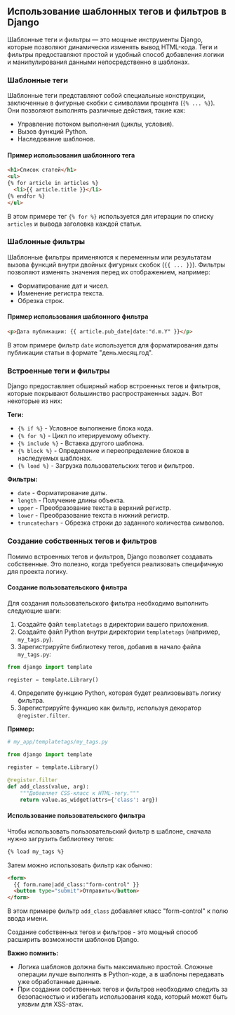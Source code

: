 <h2>Использование шаблонных тегов и фильтров в Django</h2>

Шаблонные теги и фильтры — это мощные инструменты Django, которые позволяют динамически изменять вывод HTML-кода. Теги и фильтры предоставляют простой и удобный способ добавления логики и манипулирования данными непосредственно в шаблонах.

<h3>Шаблонные теги</h3>

Шаблонные теги представляют собой специальные конструкции, заключенные в фигурные скобки с символами процента (`{% ... %}`). Они позволяют выполнять различные действия, такие как:

* Управление потоком выполнения (циклы, условия).
* Вызов функций Python.
* Наследование шаблонов.

<h4>Пример использования шаблонного тега</h4>

```html
<h1>Список статей</h1>
<ul>
{% for article in articles %}
  <li>{{ article.title }}</li>
{% endfor %}
</ul>
```

В этом примере тег `{% for %}` используется для итерации по списку `articles` и вывода заголовка каждой статьи.

<h3>Шаблонные фильтры</h3>

Шаблонные фильтры применяются к переменным или результатам вызова функций внутри двойных фигурных скобок (`{{ ... }}`). Фильтры позволяют изменять значения перед их отображением, например:

* Форматирование дат и чисел.
* Изменение регистра текста.
* Обрезка строк.

<h4>Пример использования шаблонного фильтра</h4>

```html
<p>Дата публикации: {{ article.pub_date|date:"d.m.Y" }}</p>
```

В этом примере фильтр `date` используется для форматирования даты публикации статьи в формате "день.месяц.год".

<h3>Встроенные теги и фильтры</h3>

Django предоставляет обширный набор встроенных тегов и фильтров, которые покрывают большинство распространенных задач. Вот некоторые из них:

**Теги:**

* `{% if %}` - Условное выполнение блока кода.
* `{% for %}` - Цикл по итерируемому объекту.
* `{% include %}` - Вставка другого шаблона.
* `{% block %}` - Определение и переопределение блоков в наследуемых шаблонах.
* `{% load %}` - Загрузка пользовательских тегов и фильтров.

**Фильтры:**

* `date` - Форматирование даты.
* `length` - Получение длины объекта.
* `upper` - Преобразование текста в верхний регистр.
* `lower` - Преобразование текста в нижний регистр.
* `truncatechars` - Обрезка строки до заданного количества символов.

<h3>Создание собственных тегов и фильтров</h3>

Помимо встроенных тегов и фильтров, Django позволяет создавать собственные. Это полезно, когда требуется реализовать специфичную для проекта логику.

<h4>Создание пользовательского фильтра</h4>

Для создания пользовательского фильтра необходимо выполнить следующие шаги:

1. Создайте файл `templatetags` в директории вашего приложения.
2. Создайте файл Python внутри директории `templatetags` (например, `my_tags.py`).
3. Зарегистрируйте библиотеку тегов, добавив в начало файла `my_tags.py`:
```python
from django import template

register = template.Library()
```
4. Определите функцию Python, которая будет реализовывать логику фильтра.
5. Зарегистрируйте функцию как фильтр, используя декоратор `@register.filter`.

**Пример:**

```python
# my_app/templatetags/my_tags.py

from django import template

register = template.Library()

@register.filter
def add_class(value, arg):
    """Добавляет CSS-класс к HTML-тегу."""
    return value.as_widget(attrs={'class': arg})
```

<h4>Использование пользовательского фильтра</h4>

Чтобы использовать пользовательский фильтр в шаблоне, сначала нужно загрузить библиотеку тегов:

```html
{% load my_tags %}
```

Затем можно использовать фильтр как обычно:

```html
<form>
  {{ form.name|add_class:"form-control" }}
  <button type="submit">Отправить</button>
</form>
```

В этом примере фильтр `add_class` добавляет класс "form-control" к полю ввода имени.

Создание собственных тегов и фильтров - это мощный способ расширить возможности шаблонов Django. 

**Важно помнить:**

* Логика шаблонов должна быть максимально простой. Сложные операции лучше выполнять в Python-коде, а в шаблоны передавать уже обработанные данные.
* При создании собственных тегов и фильтров необходимо следить за безопасностью и избегать использования кода, который может быть уязвим для XSS-атак.
